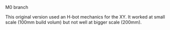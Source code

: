M0 branch

This original version used an H-bot mechanics for the XY.
It worked at small scale (100mm build volum) but not well at bigger scale (200mm).